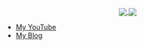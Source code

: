 <p align="center">
  <a href="https://github.com/burkeazbill">
    <img 
        align="center" 
        src="https://github-readme-stats.dev01d.vercel.app/api/top-langs/?username=burkeazbill&layout=compact&langs_count=9&hide=jinja,html,css,scss,swift,ruby"
    />
    <img 
        align="center" 
        src="https://github-readme-stats.dev01d.vercel.app/api?username=burkeazbill&show_icons=true&count_private=true&hide=stars"
    />
  </a>
</p>
<ul>
  <li><a href="https://www.youtube.com/channel/UCa77P712yIo2h9XEoQvuDiQ" title="My YouTube">My YouTube</a></li>
  <li><a href="https://dimensionquest.net" title="DimensionQuest - Burke's Blog">My Blog</a></li>
</ul>
<!--
**burkeazbill/burkeazbill** is a ✨ _special_ ✨ repository because its `README.md` (this file) appears on your GitHub profile.

Here are some ideas to get you started:

- 🔭 I’m currently working on ...
- 🌱 I’m currently learning ...
- 👯 I’m looking to collaborate on ...
- 🤔 I’m looking for help with ...
- 💬 Ask me about ...
- 📫 How to reach me: ...
- 😄 Pronouns: ...
- ⚡ Fun fact: ...
-->
